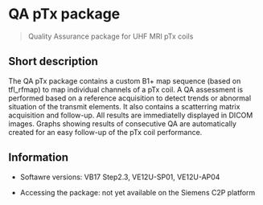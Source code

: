 # QA pTx package
> Quality Assurance package for UHF MRI pTx coils

## Short description

The QA pTx package contains a custom B1+ map sequence (based on tfl_rfmap) to map individual channels of a pTx coil. A QA assessment is performed based on a reference acquisition to detect trends or abnormal situation of the transmit elements. It also contains a scatterring matrix acquisition and follow-up. All results are immediatelly displayed in DICOM images. Graphs showing results of consecutive QA are automatically created for an easy follow-up of the pTx coil performance. 

## Information

- Softawre versions: VB17 Step2.3, VE12U-SP01, VE12U-AP04

- Accessing the package: not yet available on the Siemens C2P platform
<!--
- Accessing the package: either using the Siemens C2P platform (https://webclient.eu.api.teamplay.siemens.com/#/c2p) or using a classic Siemens C2P paperwork.
-->
